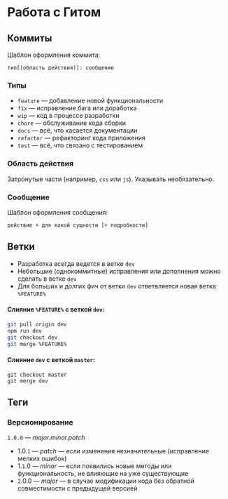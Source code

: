 # Работа с Гитом

## Коммиты

Шаблон оформления коммита:

```
тип[(область действия)]: сообщение
```

### Типы

* `feature` — добавление новой функциональности
* `fix` — исправление бага или доработка
* `wip` — код в процессе разработки
* `chore` — обслуживание кода сборки
* `docs` — всё, что касается документации
* `refactor` — рефакторинг кода приложения
* `test` — всё, что связано с тестированием

### Область действия

Затронутые части (например, `css` или `js`). Указывать необязательно.

### Сообщение

Шаблон оформления сообщения:

```
действие + для какой сущности [+ подробности]
```

## Ветки

* Разработка всегда ведется в ветке `dev`
* Небольшие (однокоммитные) исправления или дополнения можно сделать в ветке `dev`
* Для больших и долгих фич от ветки `dev` ответвляется новая ветка `%FEATURE%`

#### Слияние `%FEATURE%` с веткой `dev`:

```bash
git pull origin dev
npm run dev
git checkout dev
git merge %FEATURE%
```

#### Слияние `dev` с веткой `master`:

```
git checkout master
git merge dev
```

## Теги

### Версионирование

`1.0.0` — *major.minor.patch*

* 1.0.`1` — *patch* — если изменения незначительные (исправление мелких ошибок)
* 1.`1`.0 — *minor* — если появились новые методы или функциональность, не влияющие на уже существующие
* `2`.0.0 — *major* — в случае модификации кода без обратной совместимости с предыдущей версией
